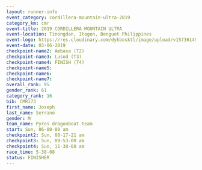 ```yaml
---
layout: runner-info 
event_category: cordillera-mountain-ultra-2019 
category_km: cmr 
event-title: 2019 CORDILLERA MOUNTAIN ULTRA 
event-location: Tinongdan, Itogon, Benguet Philippines 
event-logo: https://res.cloudinary.com/dykbosktl/image/upload/v1573614960/Logo/Cordillera-Mountain-Ultra-2019-1280_wxhrmh.jpg 
event-date: 03-06-2019 
checkpoint-name2: Ambasa (T2) 
checkpoint-name3: Lusod (T3) 
checkpoint-name4: FINISH (T4) 
checkpoint-name5: 
checkpoint-name6: 
checkpoint-name7: 
overall_rank: 95
gender_rank: 61
category_rank: 16
bib: CMR173
first_name: Joseph
last_name: Serrano
gender: M
team_name: Pyros dragonboat team
start: Sun, 06-00-00 am
checkpoint2: Sun, 08-17-21 am
checkpoint3: Sun, 09-53-00 am
checkpoint4: Sun, 11-38-08 am
race_time: 5-38-08
status: FINISHER
---
```

